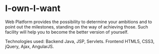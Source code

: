 # I-own-I-want
Web Platform provides the possibility to determine your ambitions and to point out the milestones, 
standing on the way of achieving those. Such facility will help you to become the better version of yourself.

Technologies used:
Backend Java, JSP, Servlets.
Frontend HTML5, CSS3, jQuery, Ajax, AngularJS.
